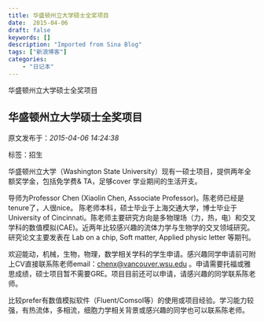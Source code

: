 ```yaml
---
title: 华盛顿州立大学硕士全奖项目
date:  2015-04-06
draft: false
keywords: []
description: "Imported from Sina Blog"
tags: ["新浪博客"]
categories: 
    - "日记本"
---
```

华盛顿州立大学硕士全奖项目
## 华盛顿州立大学硕士全奖项目

 原文发布于：*2015-04-06 14:24:38*

标签：招生

华盛顿州立大学（Washington State
University）现有一硕士项目，提供两年全额奖学金，包括免学费& TA，足够cover
学业期间的生活开支。 

导师为Professor Chen (Xiaolin Chen, Associate
Professor)。陈老师已经是tenure了，人很nice。 陈老师本科，硕士毕业于上海交通大学，博士毕业于University
of
Cincinnati。陈老师主要研究方向是多物理场（力，热，电）和交叉学科的数值模拟(CAE)。近两年比较感兴趣的流体力学与生物学的交叉领域研究。研究论文主要发表在
Lab on a chip, Soft matter, Applied physic letter
等期刊。 

欢迎能动，机械，生物，物理，数学相关学科的学生申请。感兴趣同学申请前可附上CV直接联系陈老师email：chenx@vancouver.wsu.edu
。申请需要托福或雅思成绩，硕士项目暂不需要GRE。项目目前还可以申请，请感兴趣的同学联系陈老师。

比较prefer有数值模拟软件（Fluent/Comsol等）的使用或项目经验。学习能力较强，有热流体，多相流，细胞力学相关背景或感兴趣的同学也可以联系陈老师。 